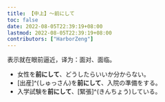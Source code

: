 ```yaml
---
title: 【中上】～前にして
toc: false
date: 2022-08-05T22:39:19+08:00
lastmod: 2022-08-05T22:39:19+08:00
contributors: ["HarborZeng"]
---
```


表示就在眼前逼近，译为：面对、面临。

- 女性を**前にして**、どうしたらいいか分からない。
- [出産]^(しゅっさん)を**前にして**、入院の準備をする。
- 入学試験を**前にして**、[緊張]^(きんちょう)している。

